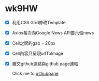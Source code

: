 # wk9HW
- [x] 利用CSS Grid修改Template
- [x] Axios每次向Google News API要六個news
- [x] Cell之間的gap = 20px
- [x] Cell內容只呈現urlTolmage
- [x] 繳交github連結與github page連結

    Click me to [githubpage][]

[githubpage]: https://w24351789.github.io/wk9HWgridLayout
